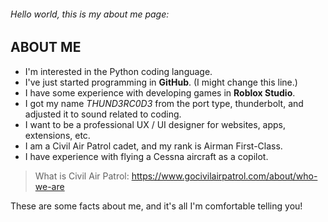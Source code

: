 ###### *Hello world, this is my about me page*:

## ABOUT ME 

- I'm interested in the Python coding language.
- I've just started programming in **GitHub**. (I might change this line.)
- I have some experience with developing games in **Roblox Studio**.
- I got my name *THUND3RC0D3* from the port type, thunderbolt, and adjusted it to sound related to coding.
- I want to be a professional UX / UI designer for websites, apps, extensions, etc.
- I am a Civil Air Patrol cadet, and my rank is Airman First-Class.
- I have experience with flying a Cessna aircraft as a copilot.

> What is Civil Air Patrol: https://www.gocivilairpatrol.com/about/who-we-are

These are some facts about me, and it's all I'm comfortable telling you!
